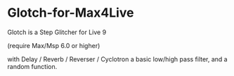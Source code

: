 # Glotch-for-Max4Live

Glotch is a Step Glitcher for Live 9

(require Max/Msp 6.0 or higher)

with Delay / Reverb / Reverser / Cyclotron
a basic low/high pass filter, and a random function.